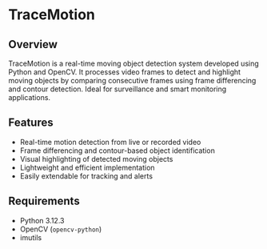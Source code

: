 # TraceMotion

## Overview
TraceMotion is a real-time moving object detection system developed using Python and OpenCV. It processes video frames to detect and highlight moving objects by comparing consecutive frames using frame differencing and contour detection. Ideal for surveillance and smart monitoring applications.

## Features
- Real-time motion detection from live or recorded video
- Frame differencing and contour-based object identification
- Visual highlighting of detected moving objects
- Lightweight and efficient implementation
- Easily extendable for tracking and alerts

## Requirements
- Python 3.12.3
- OpenCV (`opencv-python`)
- imutils 
